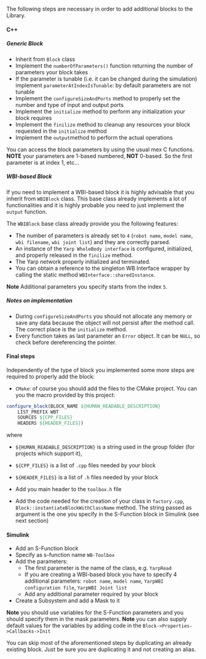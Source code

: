 The following steps are necessary in order to add additional blocks to the Library.

#### C++

##### Generic Block
- Inherit from `Block` class
- Implement the `numberOfParameters()` function returning the number of parameters your block takes
- If the parameter is tunable (i.e. it can be changed during the simulation) implement `parameterAtIndexIsTunable`: by default parameters are not tunable
- Implement the `configureSizeAndPorts` method to properly set the number and type of input and output ports
- Implement the `initialize` method to perform any initialization your block requires
- Implement the `finilize` method to cleanup any resources your block requested in the `initialize` method
- Implement the `output`method to perform the actual operations

You can access the block parameters by using the usual mex C functions. **NOTE** your parameters are 1-based numbered, **NOT** 0-based. So the first parameter is at index 1, etc...

##### WBI-based Block
If you need to implement a WBI-based block it is highly advisable that you inherit from `WBIBlock` class.
This base class already implements a lot of functionalities and it is highly probable you need to just implement the `output` function.

The `WBIBlock` base class already provide you the following features:

- The number of parameters is already set to `4` (`robot name`, `model name`, `wbi filename`, `wbi joint list`) and they are correctly parsed.
- An instance of the `Yarp WholeBody interface` is configured, initialized, and properly released in the `finilize` method.
- The Yarp network properly initialized and terminated.
- You can obtain a reference to the singleton WB Interface wrapper by calling the static method `WBInterface::sharedInstance`.

**Note** Additional parameters you specify starts from the index `5`.

##### Notes on implementation

- During `configureSizeAndPorts` you should not allocate any memory or save any data because the object will not persist after the method call. The correct place is the `initialize` method.
- Every function takes as last parameter an `Error` object. It can be `NULL`, so check before dereferencing the pointer.

#### Final steps
Independently of the type of block you implemented some more steps are required to properly add the block:

- `CMake`: of course you should add the files to the CMake project. You can you the macro provided by this project:
```cmake
configure_block(BLOCK_NAME ${HUMAN_READABLE_DESCRIPTION}
    LIST_PREFIX WBT
    SOURCES ${CPP_FILES}
    HEADERS ${HEADER_FILES})
```
where
  - `${HUMAN_READABLE_DESCRIPTION}` is a string used in the group folder (for projects which support it),
  - `${CPP_FILES}` is a list of `.cpp` files needed by your block
  - `${HEADER_FILES}` is a list of `.h` files needed by your block

- Add you main header to the `toolbox.h` file
- Add the code needed for the creation of your class in `factory.cpp`, `Block::instantiateBlockWithClassName` method. The string passed as argument is the one you specify in the S-Function block in Simulink (see next section)

#### Simulink

- Add an S-Function block
- Specify as s-function name `WB-Toolbox`
- Add the parameters:
  - The first parameter is the name of the class, e.g. `YarpRead`
  - If you are creating a WBI-based block you have to specify 4 additional parameters: `robot name`, `model name`, `YarpWBI configuration file`, `YarpWBI Joint list`
  - Add any additional parameter required by your block
- Create a Subsystem and add a Mask to it

**Note** you should use variables for the S-Function parameters and you should specify them in the mask parameters.
**Note** you can also supply default values for the variables by adding code in the `Block->Properties->Callbacks->Init`

You can skip most of the aforementioned steps by duplicating an already existing block. Just be sure you are duplicating it and not creating an alias.
